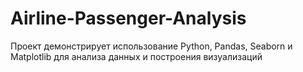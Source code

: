 # Airline-Passenger-Analysis
Проект демонстрирует использование Python, Pandas, Seaborn и Matplotlib для анализа данных и построения визуализаций
